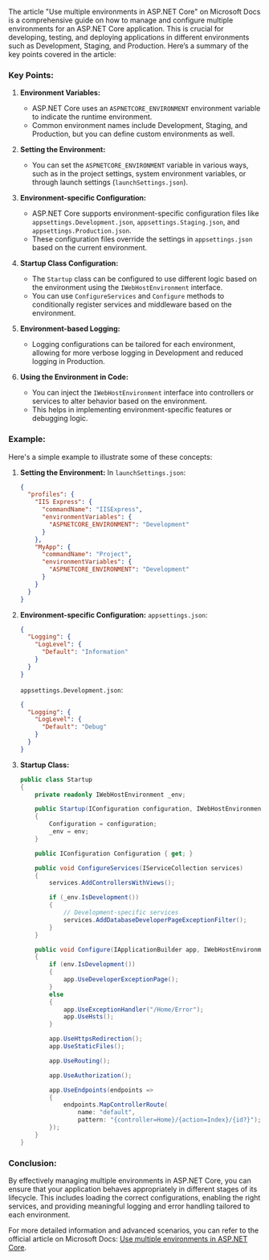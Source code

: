 The article "Use multiple environments in ASP.NET Core" on Microsoft Docs is a comprehensive guide on how to manage and configure multiple environments for an ASP.NET Core application. This is crucial for developing, testing, and deploying applications in different environments such as Development, Staging, and Production. Here’s a summary of the key points covered in the article:

### Key Points:

1. **Environment Variables:**
   - ASP.NET Core uses an `ASPNETCORE_ENVIRONMENT` environment variable to indicate the runtime environment.
   - Common environment names include Development, Staging, and Production, but you can define custom environments as well.

2. **Setting the Environment:**
   - You can set the `ASPNETCORE_ENVIRONMENT` variable in various ways, such as in the project settings, system environment variables, or through launch settings (`launchSettings.json`).

3. **Environment-specific Configuration:**
   - ASP.NET Core supports environment-specific configuration files like `appsettings.Development.json`, `appsettings.Staging.json`, and `appsettings.Production.json`.
   - These configuration files override the settings in `appsettings.json` based on the current environment.

4. **Startup Class Configuration:**
   - The `Startup` class can be configured to use different logic based on the environment using the `IWebHostEnvironment` interface.
   - You can use `ConfigureServices` and `Configure` methods to conditionally register services and middleware based on the environment.

5. **Environment-based Logging:**
   - Logging configurations can be tailored for each environment, allowing for more verbose logging in Development and reduced logging in Production.

6. **Using the Environment in Code:**
   - You can inject the `IWebHostEnvironment` interface into controllers or services to alter behavior based on the environment.
   - This helps in implementing environment-specific features or debugging logic.

### Example:

Here's a simple example to illustrate some of these concepts:

1. **Setting the Environment:**
   In `launchSettings.json`:
   ```json
   {
     "profiles": {
       "IIS Express": {
         "commandName": "IISExpress",
         "environmentVariables": {
           "ASPNETCORE_ENVIRONMENT": "Development"
         }
       },
       "MyApp": {
         "commandName": "Project",
         "environmentVariables": {
           "ASPNETCORE_ENVIRONMENT": "Development"
         }
       }
     }
   }
   ```

2. **Environment-specific Configuration:**
   `appsettings.json`:
   ```json
   {
     "Logging": {
       "LogLevel": {
         "Default": "Information"
       }
     }
   }
   ```

   `appsettings.Development.json`:
   ```json
   {
     "Logging": {
       "LogLevel": {
         "Default": "Debug"
       }
     }
   }
   ```

3. **Startup Class:**
   ```csharp
   public class Startup
   {
       private readonly IWebHostEnvironment _env;

       public Startup(IConfiguration configuration, IWebHostEnvironment env)
       {
           Configuration = configuration;
           _env = env;
       }

       public IConfiguration Configuration { get; }

       public void ConfigureServices(IServiceCollection services)
       {
           services.AddControllersWithViews();

           if (_env.IsDevelopment())
           {
               // Development-specific services
               services.AddDatabaseDeveloperPageExceptionFilter();
           }
       }

       public void Configure(IApplicationBuilder app, IWebHostEnvironment env)
       {
           if (env.IsDevelopment())
           {
               app.UseDeveloperExceptionPage();
           }
           else
           {
               app.UseExceptionHandler("/Home/Error");
               app.UseHsts();
           }

           app.UseHttpsRedirection();
           app.UseStaticFiles();

           app.UseRouting();

           app.UseAuthorization();

           app.UseEndpoints(endpoints =>
           {
               endpoints.MapControllerRoute(
                   name: "default",
                   pattern: "{controller=Home}/{action=Index}/{id?}");
           });
       }
   }
   ```

### Conclusion:

By effectively managing multiple environments in ASP.NET Core, you can ensure that your application behaves appropriately in different stages of its lifecycle. This includes loading the correct configurations, enabling the right services, and providing meaningful logging and error handling tailored to each environment.

For more detailed information and advanced scenarios, you can refer to the official article on Microsoft Docs: [Use multiple environments in ASP.NET Core](https://docs.microsoft.com/en-us/aspnet/core/fundamentals/environments).